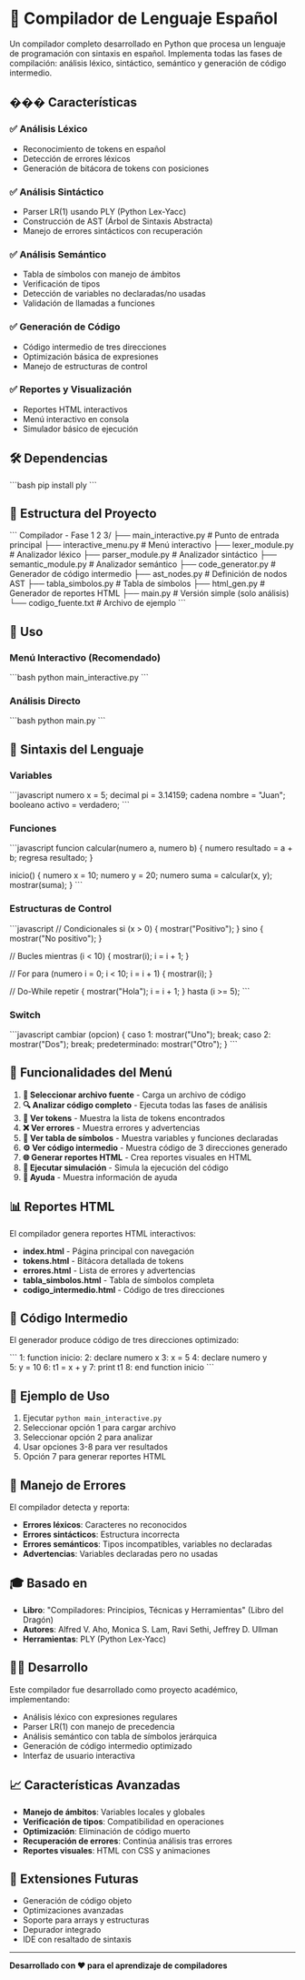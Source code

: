 # 🚀 Compilador de Lenguaje Español

Un compilador completo desarrollado en Python que procesa un lenguaje de programación con sintaxis en español. Implementa todas las fases de compilación: análisis léxico, sintáctico, semántico y generación de código intermedio.

## ��� Características

### ✅ Análisis Léxico
- Reconocimiento de tokens en español
- Detección de errores léxicos
- Generación de bitácora de tokens con posiciones

### ✅ Análisis Sintáctico  
- Parser LR(1) usando PLY (Python Lex-Yacc)
- Construcción de AST (Árbol de Sintaxis Abstracta)
- Manejo de errores sintácticos con recuperación

### ✅ Análisis Semántico
- Tabla de símbolos con manejo de ámbitos
- Verificación de tipos
- Detección de variables no declaradas/no usadas
- Validación de llamadas a funciones

### ✅ Generación de Código
- Código intermedio de tres direcciones
- Optimización básica de expresiones
- Manejo de estructuras de control

### ✅ Reportes y Visualización
- Reportes HTML interactivos
- Menú interactivo en consola
- Simulador básico de ejecución

## 🛠️ Dependencias

\`\`\`bash
pip install ply
\`\`\`

## 📁 Estructura del Proyecto

\`\`\`
Compilador - Fase 1 2 3/
├── main_interactive.py      # Punto de entrada principal
├── interactive_menu.py      # Menú interactivo
├── lexer_module.py         # Analizador léxico
├── parser_module.py        # Analizador sintáctico
├── semantic_module.py      # Analizador semántico
├── code_generator.py       # Generador de código intermedio
├── ast_nodes.py           # Definición de nodos AST
├── tabla_simbolos.py      # Tabla de símbolos
├── html_gen.py           # Generador de reportes HTML
├── main.py               # Versión simple (solo análisis)
└── codigo_fuente.txt     # Archivo de ejemplo
\`\`\`

## 🚀 Uso

### Menú Interactivo (Recomendado)
\`\`\`bash
python main_interactive.py
\`\`\`

### Análisis Directo
\`\`\`bash
python main.py
\`\`\`

## 📝 Sintaxis del Lenguaje

### Variables
\`\`\`javascript
numero x = 5;
decimal pi = 3.14159;
cadena nombre = "Juan";
booleano activo = verdadero;
\`\`\`

### Funciones
\`\`\`javascript
funcion calcular(numero a, numero b) {
    numero resultado = a + b;
    regresa resultado;
}

inicio() {
    numero x = 10;
    numero y = 20;
    numero suma = calcular(x, y);
    mostrar(suma);
}
\`\`\`

### Estructuras de Control
\`\`\`javascript
// Condicionales
si (x > 0) {
    mostrar("Positivo");
} sino {
    mostrar("No positivo");
}

// Bucles
mientras (i < 10) {
    mostrar(i);
    i = i + 1;
}

// For
para (numero i = 0; i < 10; i = i + 1) {
    mostrar(i);
}

// Do-While
repetir {
    mostrar("Hola");
    i = i + 1;
} hasta (i >= 5);
\`\`\`

### Switch
\`\`\`javascript
cambiar (opcion) {
    caso 1: mostrar("Uno"); break;
    caso 2: mostrar("Dos"); break;
    predeterminado: mostrar("Otro");
}
\`\`\`

## 🎯 Funcionalidades del Menú

1. **📁 Seleccionar archivo fuente** - Carga un archivo de código
2. **🔍 Analizar código completo** - Ejecuta todas las fases de análisis
3. **📄 Ver tokens** - Muestra la lista de tokens encontrados
4. **❌ Ver errores** - Muestra errores y advertencias
5. **📘 Ver tabla de símbolos** - Muestra variables y funciones declaradas
6. **⚙️ Ver código intermedio** - Muestra código de 3 direcciones generado
7. **🌐 Generar reportes HTML** - Crea reportes visuales en HTML
8. **🔄 Ejecutar simulación** - Simula la ejecución del código
9. **📖 Ayuda** - Muestra información de ayuda

## 📊 Reportes HTML

El compilador genera reportes HTML interactivos:

- **index.html** - Página principal con navegación
- **tokens.html** - Bitácora detallada de tokens
- **errores.html** - Lista de errores y advertencias
- **tabla_simbolos.html** - Tabla de símbolos completa
- **codigo_intermedio.html** - Código de tres direcciones

## 🔧 Código Intermedio

El generador produce código de tres direcciones optimizado:

\`\`\`
1: function inicio:
2: declare numero x
3: x = 5
4: declare numero y  
5: y = 10
6: t1 = x + y
7: print t1
8: end function inicio
\`\`\`

## 🧪 Ejemplo de Uso

1. Ejecutar `python main_interactive.py`
2. Seleccionar opción 1 para cargar archivo
3. Seleccionar opción 2 para analizar
4. Usar opciones 3-8 para ver resultados
5. Opción 7 para generar reportes HTML

## 🐛 Manejo de Errores

El compilador detecta y reporta:

- **Errores léxicos**: Caracteres no reconocidos
- **Errores sintácticos**: Estructura incorrecta
- **Errores semánticos**: Tipos incompatibles, variables no declaradas
- **Advertencias**: Variables declaradas pero no usadas

## 🎓 Basado en

- **Libro**: "Compiladores: Principios, Técnicas y Herramientas" (Libro del Dragón)
- **Autores**: Alfred V. Aho, Monica S. Lam, Ravi Sethi, Jeffrey D. Ullman
- **Herramientas**: PLY (Python Lex-Yacc)

## 👨‍💻 Desarrollo

Este compilador fue desarrollado como proyecto académico, implementando:

- Análisis léxico con expresiones regulares
- Parser LR(1) con manejo de precedencia
- Análisis semántico con tabla de símbolos jerárquica
- Generación de código intermedio optimizado
- Interfaz de usuario interactiva

## 📈 Características Avanzadas

- **Manejo de ámbitos**: Variables locales y globales
- **Verificación de tipos**: Compatibilidad en operaciones
- **Optimización**: Eliminación de código muerto
- **Recuperación de errores**: Continúa análisis tras errores
- **Reportes visuales**: HTML con CSS y animaciones

## 🔮 Extensiones Futuras

- Generación de código objeto
- Optimizaciones avanzadas
- Soporte para arrays y estructuras
- Depurador integrado
- IDE con resaltado de sintaxis

---

**Desarrollado con ❤️ para el aprendizaje de compiladores**
